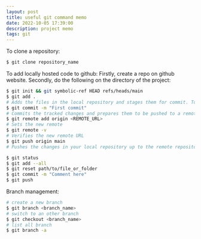 ```yaml
---
layout: post
title: useful git command memo
date: 2022-10-05 17:39:00
description: project memo
tags: git
---
```


To clone a repository: 
```bash
$ git clone repository_name
```

To add locally hosted code to github: 
Firstly, create a repo on github website. 
Secondly, do the following on the directory of the project: 
``` bash
$ git init && git symbolic-ref HEAD refs/heads/main
$ git add .
# Adds the files in the local repository and stages them for commit. To unstage a file or a folder, use 'git reset YOUR-FILE-OR-FOLDER'.
$ git commit -m "First commit"
# Commits the tracked changes and prepares them to be pushed to a remote repository. To remove this commit and modify the file, use 'git reset --soft HEAD~1' and commit and add the file again.
$ git remote add origin <REMOTE_URL>
# Sets the new remote
$ git remote -v
# Verifies the new remote URL
$ git push origin main
# Pushes the changes in your local repository up to the remote repository you specified as the origin
```

``` bash
$ git status
$ git add --all
$ git reset path/to/file_or_folder
$ git commit -m "Comment here"
$ git push
```

Branch management:
```bash
# create a new branch
$ git branch <branch_name>
# switch to an other branch
$ git checkout <branch_name>
# list all branch
$ git branch -a
```
